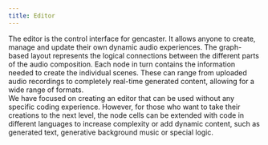 ```yaml
---
title: Editor
---
```


The editor is the control interface for gencaster. It allows anyone to create, manage and update their own dynamic audio experiences. The graph-based layout represents the logical connections between the different parts of the audio composition. Each node in turn contains the information needed to create the individual scenes. These can range from uploaded audio recordings to completely real-time generated content, allowing for a wide range of formats.  
We have focused on creating an editor that can be used without any specific coding experience. However, for those who want to take their creations to the next level, the node cells can be extended with code in different languages to increase complexity or add dynamic content, such as generated text, generative background music or special logic.
